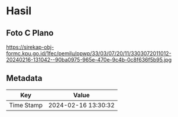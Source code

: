 # Hasil

## Foto C Plano

https://sirekap-obj-formc.kpu.go.id/1fec/pemilu/ppwp/33/03/07/20/11/3303072011012-20240216-131042--90ba0975-965e-470e-9c4b-0c8f636f5b95.jpg


## Metadata

| Key        | Value               |
| ---------- | ------------------- |
| Time Stamp | 2024-02-16 13:30:32 |



